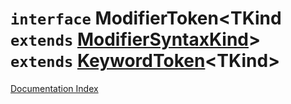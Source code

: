 # `interface` ModifierToken\<TKind `extends` [ModifierSyntaxKind](../private.type.ModifierSyntaxKind/README.md)> `extends` [KeywordToken](../private.interface.KeywordToken/README.md)\<TKind>

[Documentation Index](../README.md)

